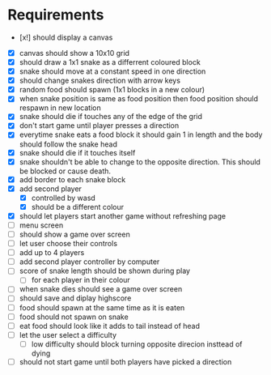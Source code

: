 # Requirements
- [x!] should display a canvas 
- [x] canvas should show a 10x10 grid 
- [x] should draw a 1x1 snake as a differrent coloured block 
- [x] snake should move at a constant speed in one direction
- [x] should change snakes direction with arrow keys 
- [x] random food should spawn (1x1 blocks in a new colour)
- [x] when snake position is same as food position then food position should respawn in new location
- [x] snake should die if touches any of the edge of the grid 
- [x] don't start game until player presses a direction
- [x] everytime snake eats a food block it should gain 1 in length and the body should follow the snake head
- [x] snake should die if it touches itself 
- [x] snake shouldn't be able to change to the opposite direction. This should be blocked or cause death. 
- [x] add border to each snake block
- [x] add second player
     - [x] controlled by wasd
     - [x] should be a different colour
- [x] should let players start another game without refreshing page
- [ ] menu screen
- [ ] should show a game over screen
- [ ] let user choose their controls
- [ ] add up to 4 players
- [ ] add second player controller by computer
- [ ] score of snake length should be shown during play
    - [ ] for each player in their colour
- [ ] when snake dies should see a game over screen 
- [ ] should save and diplay highscore
- [ ] food should spawn at the same time as it is eaten
- [ ] food should not spawn on snake
- [ ] eat food should look like it adds to tail instead of head
- [ ] let the user select a difficulty
    - [ ] low difficulty should block turning opposite direcion insttead of dying 
- [ ] should not start game until both players have picked a direction
